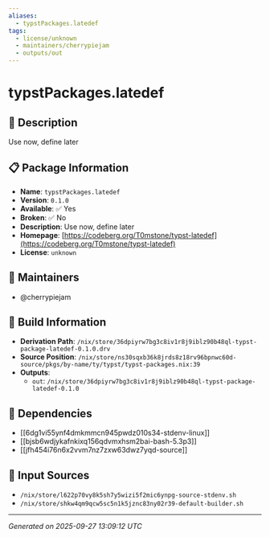 ```yaml
---
aliases:
  - typstPackages.latedef
tags:
  - license/unknown
  - maintainers/cherrypiejam
  - outputs/out
---
```


# typstPackages.latedef

## 📝 Description

Use now, define later

## 📋 Package Information

- **Name**: `typstPackages.latedef`
- **Version**: `0.1.0`
- **Available**: ✅ Yes
- **Broken**: ✅ No
- **Description**: Use now, define later
- **Homepage**: [https://codeberg.org/T0mstone/typst-latedef](https://codeberg.org/T0mstone/typst-latedef)
- **License**: `unknown`
## 👥 Maintainers

- @cherrypiejam


## 🔧 Build Information

- **Derivation Path**: `/nix/store/36dpiyrw7bg3c8iv1r8j9iblz90b48ql-typst-package-latedef-0.1.0.drv`
- **Source Position**: `/nix/store/ns30sqxb36k8jrds8z18rv96bpnwc60d-source/pkgs/by-name/ty/typst/typst-packages.nix:39`
- **Outputs**:
  - `out`:  `/nix/store/36dpiyrw7bg3c8iv1r8j9iblz90b48ql-typst-package-latedef-0.1.0`

## 🔗 Dependencies

- [[6dg1vi55ynf4dmkmmcn945pwdz010s34-stdenv-linux]]
- [[bjsb6wdjykafnkixq156qdvmxhsm2bai-bash-5.3p3]]
- [[jfh454i76n6x2vvm7nz7zxw63dwz7yqd-source]]

## 📁 Input Sources

- `/nix/store/l622p70vy8k5sh7y5wizi5f2mic6ynpg-source-stdenv.sh`
- `/nix/store/shkw4qm9qcw5sc5n1k5jznc83ny02r39-default-builder.sh`

---
*Generated on 2025-09-27 13:09:12 UTC*
